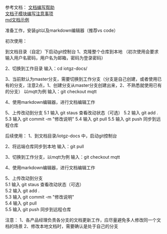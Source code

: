 参考文档： 
[文档编写帮助](http://10.12.3.198/kfptb/portal/web_portal/onenetv4_doc/-/blob/master/usage.md)	
[文档子模块编写注意事项](http://10.12.3.198/kfptb/portal/web_portal/onenetv4_doc/-/blob/master/usage_subbook.md)	
[md文档示例](http://10.12.3.198/kfptb/portal/web_portal/onenetv4_doc/-/blob/master/demo.md)


准备工作，安装git以及markdown编辑器（推荐vs code）

初次使用：

到文档目录（自定）下启动git控制台
1、克隆整个仓库到本地
（初次使用会要求输入用户名密码，用户名为邮箱，密码为登录密码）

2、切换到工作目录
输入：cd iotgz-docs/

3、当前默认为master分支，需要切换到工作分支（分支是自己创建，或者使用已有的分支，注意2点，1、创建分支从master分支创建出来，2、不熟悉就使用已有的分支）
以mqtt为例
输入：git checkout mqtt

4、使用markdown编辑器，进行文档编辑工作 

5、上传改动到分支
  5.1  输入 git staus 查看改动状态（可选）
  5.2  输入 git add .
  5.3  输入 git commit -m "修改说明"
  5.4  输入 git pull
  5.5  输入 git push  同步到远程仓库

后续使用：
1、到文档目录/iotgz-docs 中，启动git控制台

2、将远端仓库同步到本地
输入：git pull

3、切换到工作分支，以mqtt为例
输入：git checkout mqtt


4、使用markdown编辑器，进行文档编辑工作

5、上传改动到分支    
  5.1  输入 git staus 查看改动状态（可选）    
  5.2  输入 git add .    
  5.3  输入 git commit -m "修改说明"    
  5.4  输入 git pull    
  5.5  输入 git push  同步到远程仓库    


注意：
1、各产品经理负责各分支的文档更新工作，应尽量避免多人修改同一个文档的场景
2、修改本地文档时，需要确认是处于自己的分支

